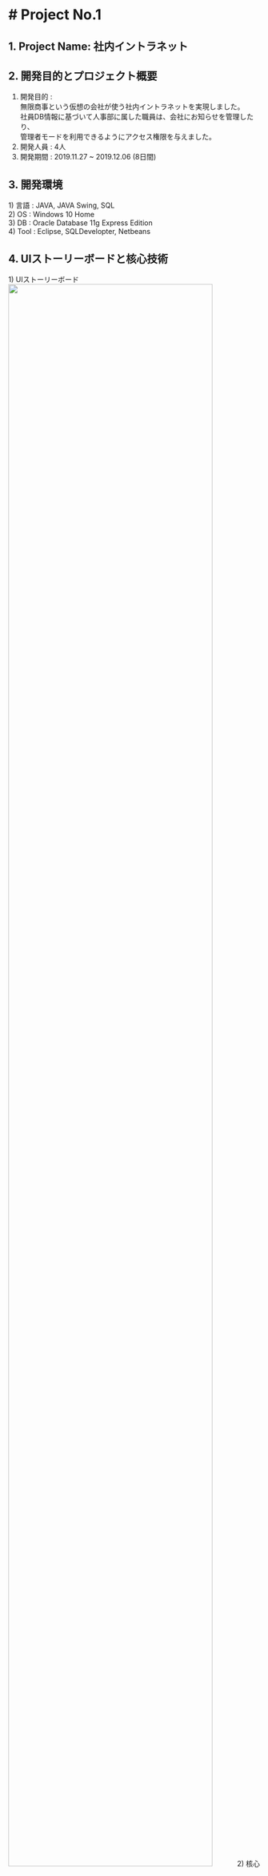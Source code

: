 <h1># Project No.1 </h1>
<h2>1. Project Name: 社内イントラネット</h2>


<h2>2. 開発目的とプロジェクト概要</h2>

 1) 開発目的 : <br>
 無限商事という仮想の会社が使う社内イントラネットを実現しました。<br>
 社員DB情報に基づいて人事部に属した職員は、会社にお知らせを管理したり、<br>
 管理者モードを利用できるようにアクセス権限を与えました。<br>
 2) 開発人員 : 4人<br>
 3) 開発期間 : 2019.11.27 ~ 2019.12.06 (8日間) <br>


<h2>3. 開発環境</h2>
 1) 言語 : JAVA, JAVA Swing, SQL<br>
 2) OS : Windows 10 Home<br>
 3) DB : Oracle Database 11g Express Edition<br>
 4) Tool : Eclipse, SQLDevelopter, Netbeans<br>
 
 
 <h2>4. UIストーリーボードと核心技術</h2>
  1) UIストーリーボード<br>
<img src = "https://user-images.githubusercontent.com/50767972/85540968-88fbd380-b652-11ea-9d81-b27ae6ab1320.PNG" width = "90%"></img>    
  2) 核心技術<br>
     JFrame UIを実現<br>
     データベース設計<br>
     JDBCを利用したDatabase連動<br>

<h2>5. データベースの構造</h2>
<img src = "https://user-images.githubusercontent.com/50767972/85547765-2ce87d80-b659-11ea-81b5-51a651d54173.PNG" width = "90%"></img>
<img src = "https://user-images.githubusercontent.com/50767972/85542740-594dcb00-b654-11ea-9609-62da0d2ac9e9.PNG" width = "90%"></img>


<h2>6. スクリーンショット</h2>
<h4>1) ログインの画面</h4>
<img src = "https://user-images.githubusercontent.com/50767972/85543739-4c7da700-b655-11ea-8564-4e72aa009b2a.PNG" width = "90%"></img>
<br>
<h4>2) 공지사항の画面</h4>
<img src = "https://user-images.githubusercontent.com/50767972/85543851-67e8b200-b655-11ea-993b-939217b1873d.PNG" width = "90%"></img>
<br>
<h4>3) 한줄게시판の画面</h4>
<img src = "https://user-images.githubusercontent.com/50767972/85543920-7931be80-b655-11ea-8ba7-775834e9fc7f.PNG" width = "90%"></img>
<br>
<h4>4) 관리자모드の画面</h4>
<img src = "https://user-images.githubusercontent.com/50767972/85544019-8fd81580-b655-11ea-8da7-f6a852f8a14d.PNG" width = "90%"></img>
<br>
<h4>5) 쪽지함の画面</h4>
<img src = "https://user-images.githubusercontent.com/50767972/85544077-9feff500-b655-11ea-84e3-140634be3c9d.PNG" width = "50%"></img>
